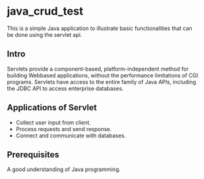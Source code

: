 # java_crud_test

This is a simple Java application to illustrate basic functionalities that can be done using the servlet api.

## Intro
 
Servlets provide a component-based, platform-independent method for building Webbased applications, without the performance limitations of CGI programs. Servlets have access to the entire family of Java APIs, including the JDBC API to access enterprise databases.

## Applications of Servlet

- Collect user input from client.
- Process requests and send response.
- Connect and communicate with databases.

## Prerequisites

A good understanding of Java programming.

##
